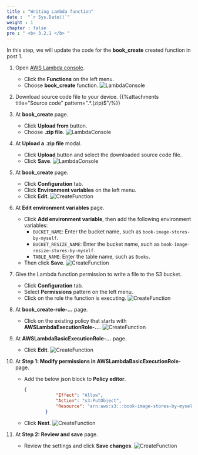 ```yaml
---
title : "Writing Lambda function"
date :  "`r Sys.Date()`" 
weight : 1
chapter : false
pre : " <b> 3.2.1 </b> "
---
```

In this step, we will update the code for the **book_create** created function in post 1.

1. Open [AWS Lambda console](https://us-east-1.console.aws.amazon.com/lambda/home?region=us-east-1#/functions).
    - Click the **Functions** on the left menu.
    - Choose **book_create** function.
      ![LambdaConsole](/images/temp/1/23.png?width=90pc)

2. Download source code file to your device.
{{%attachments title="Source code" pattern=".*\.(zip)$"/%}}

3. At **book_create** page.
    - Click **Upload from** button.
    - Choose **.zip file**.
      ![LambdaConsole](/images/temp/1/24.png?width=90pc)

4. At **Upload a .zip file** modal.
    - Click **Upload** button and select the downloaded source code file.
    - Click **Save**.
      ![LambdaConsole](/images/temp/1/25.png?width=90pc)

5. At **book_create** page.
    - Click **Configuration** tab.
    - Click **Environment variables** on the left menu.
    - Click **Edit**.
      ![CreateFunction](/images/temp/1/26.png?width=90pc)

6. At **Edit environment variables** page.
    - Click **Add environment variable**, then add the following environment variables:
      - `BUCKET_NAME`: Enter the bucket name, such as `book-image-stores-by-myself`.
      - `BUCKET_RESIZE_NAME`: Enter the bucket name, such as `book-image-resize-stores-by-myself`.
      - `TABLE_NAME`: Enter the table name, such as `Books`.
    - Then click **Save**.
      ![CreateFunction](/images/temp/1/27.png?width=90pc)

7. Give the Lambda function permission to write a file to the S3 bucket.
    - Click **Configuration** tab.
    - Select **Permissions** pattern on the left menu.
    - Click on the role the function is executing.
      ![CreateFunction](/images/temp/1/28.png?width=90pc)

8. At **book_create-role-...** page.
    - Click on the existing policy that starts with **AWSLambdaExecutionRole-...**.
      ![CreateFunction](/images/temp/1/29.png?width=90pc)

9. At **AWSLambdaBasicExecutionRole-...** page.
    - Click **Edit**.
      ![CreateFunction](/images/temp/1/30.png?width=90pc)

10. At **Step 1: Modify permissions in AWSLambdaBasicExecutionRole-** page.
    - Add the below json block to **Policy editor**.

      ```json
      {
                  "Effect": "Allow",
                  "Action": "s3:PutObject",
                  "Resource": "arn:aws:s3:::book-image-stores-by-myself/*"
              }
      ```

    - Click **Next**.
      ![CreateFunction](/images/temp/1/31.png?width=90pc)

11. At **Step 2: Review and save** page.
    - Review the settings and click **Save changes**.
      ![CreateFunction](/images/temp/1/32.png?width=90pc)
